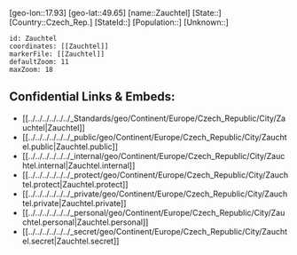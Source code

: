 ﻿---
location: [49.65,17.93]
mapzoom: [7,12] 
mapmarker: city 
type: City
tags:
- geo/City


SpocWebEntityId: 35796
isDeleted: false
confidential: public

---
[geo-lon::17.93]
[geo-lat::49.65]
[name::Zauchtel]
[State::]
[Country::Czech_Rep.]
[StateId::]
[Population::]
[Unknown::]


```leaflet
id: Zauchtel
coordinates: [[Zauchtel]]
markerFile: [[Zauchtel]]
defaultZoom: 11 
maxZoom: 18
```


## Confidential Links & Embeds: 
- [[../../../../../../_Standards/geo/Continent/Europe/Czech_Republic/City/Zauchtel|Zauchtel]] 
- [[../../../../../../_public/geo/Continent/Europe/Czech_Republic/City/Zauchtel.public|Zauchtel.public]] 
- [[../../../../../../_internal/geo/Continent/Europe/Czech_Republic/City/Zauchtel.internal|Zauchtel.internal]] 
- [[../../../../../../_protect/geo/Continent/Europe/Czech_Republic/City/Zauchtel.protect|Zauchtel.protect]] 
- [[../../../../../../_private/geo/Continent/Europe/Czech_Republic/City/Zauchtel.private|Zauchtel.private]] 
- [[../../../../../../_personal/geo/Continent/Europe/Czech_Republic/City/Zauchtel.personal|Zauchtel.personal]] 
- [[../../../../../../_secret/geo/Continent/Europe/Czech_Republic/City/Zauchtel.secret|Zauchtel.secret]] 
